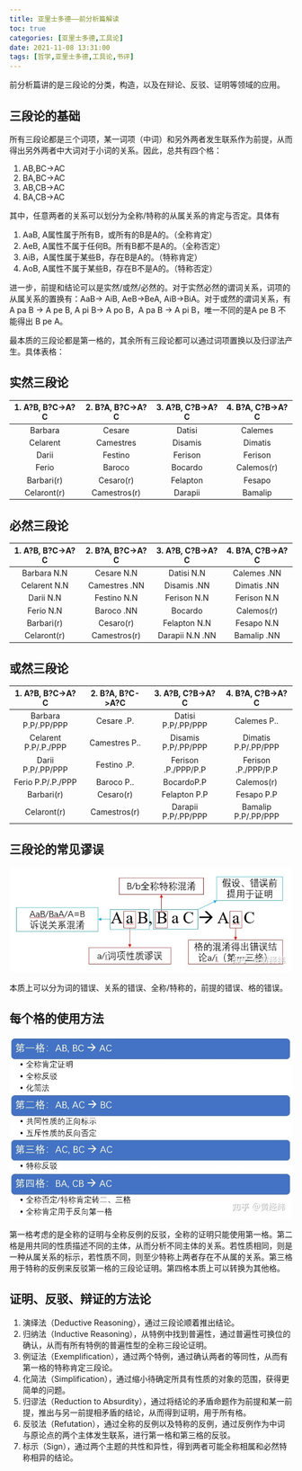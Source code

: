 ```yaml
---
title: 亚里士多德——前分析篇解读
toc: true
categories: [亚里士多德,工具论]
date: 2021-11-08 13:31:00
tags: [哲学,亚里士多德,工具论,书评]
---
```


前分析篇讲的是三段论的分类，构造，以及在辩论、反驳、证明等领域的应用。

## 三段论的基础

所有三段论都是三个词项，某一词项（中词）和另外两者发生联系作为前提，从而得出另外两者中大词对于小词的关系。因此，总共有四个格：

1. AB,BC->AC
2. BA,BC->AC
3. AB,CB->AC
4. BA,CB->AC

其中，任意两者的关系可以划分为全称/特称的从属关系的肯定与否定。具体有

1. AaB, A属性属于所有B，或所有的B是A的。（全称肯定）
2. AeB, A属性不属于任何B。所有B都不是A的。（全称否定）
3. AiB，A属性属于某些B，存在B是A的。（特称肯定）
4. AoB, A属性不属于某些B，存在B不是A的。（特称否定）

进一步，前提和结论可以是实然/或然/必然的。对于实然必然的谓词关系，词项的从属关系的置换有：AaB-> AiB, AeB->BeA, AiB->BiA。对于或然的谓词关系，有A pa B -> A pe B, A pi B-> A po B，A pa B -> A pi B，唯一不同的是A pe B 不能得出 B pe A。

最本质的三段论都是第一格的，其余所有三段论都可以通过词项置换以及归谬法产生。具体表格：

## 实然三段论

| 1. A?B, B?C->A?C | 2. B?A, B?C->A?C | 3. A?B, C?B->A?C | 4. B?A, C?B->A?C |
|  :----:  | :----:  |  :----:  | :----:  |
| Barbara |	Cesare | Datisi | Calemes |
| Celarent | Camestres | Disamis | Dimatis |
| Darii | Festino | Ferison | Ferison |
| Ferio | Baroco | Bocardo | Calemos(r) |
| Barbari(r) | Cesaro(r) | Felapton | Fesapo |
| Celaront(r) | Camestros(r) | Darapii | Bamalip |

## 必然三段论

| 1. A?B, B?C->A?C | 2. B?A, B?C->A?C | 3. A?B, C?B->A?C | 4. B?A, C?B->A?C |
|  :----:  | :----:  |  :----:  | :----:  |
| Barbara N.N | Cesare N.N | Datisi N.N | Calemes .NN |
| Celarent N.N | Camestres .NN | Disamis .NN | Dimatis .NN |
| Darii N.N | Festino N.N | Ferison N.N | Ferison N.N |
| Ferio N.N | Baroco .NN | Bocardo | Calemos(r) |
| Barbari(r) | Cesaro(r) | Felapton N.N | Fesapo N.N |
| Celaront(r) | Camestros(r) | Darapii N.N .NN | Bamalip .NN |

## 或然三段论

| 1. A?B, B?C->A?C | 2. B?A, B?C->A?C | 3. A?B, C?B->A?C | 4. B?A, C?B->A?C |
|  :----:  | :----:  |  :----:  | :----:  |
| Barbara P.P/.PP/PPP | Cesare .P. | Datisi P.P/.PP/PPP | Calemes P.. |
| Celarent P.P/.P./PPP | Camestres P.. | Disamis P.P/.PP/PPP | Dimatis P.P/.PP/PPP |
| Darii P.P/.PP/PPP | Festino .P. | Ferison .P./PPP/P.P | Ferison .P./PPP/P.P |
| Ferio P.P/.P./PPP | Baroco P.. | BocardoP.P | Calemos(r) |
| Barbari(r) | Cesaro(r) | Felapton P.P | Fesapo P.P |
| Celaront(r) | Camestros(r) | Darapii P.P/.PP/PPP | Bamalip P.P/.PP/PPP |

## 三段论的常见谬误

![三段论常见谬误](/2021/11/08/亚里士多德/亚里士多德——前分析篇解读/error.jpeg)

本质上可以分为词的错误、关系的错误、全称/特称的，前提的错误、格的错误。

## 每个格的使用方法

![每个格的使用方法](/2021/11/08/亚里士多德/亚里士多德——前分析篇解读/method.jpeg)

第一格考虑的是全称的证明与全称反例的反驳，全称的证明只能使用第一格。第二格是用共同的性质描述不同的主体，从而分析不同主体的关系。若性质相同，则是一种从属关系的标示，若性质不同，则至少特称上两者存在不从属的关系。第三格用于特称的反例来反驳第一格的三段论证明。第四格本质上可以转换为其他格。

## 证明、反驳、辩证的方法论

1. 演绎法（Deductive Reasoning），通过三段论顺着推出结论。
2. 归纳法（Inductive Reasoning），从特例中找到普遍性，通过普遍性可换位的确认，从而有所有特例的普遍性型的全称三段论证明。
3. 例证法（Exemplification），通过两个特例，通过确认两者的等同性，从而有第一格的特称肯定三段论。
4. 化简法（Simplification），通过缩小待确定所具有性质的对象的范围，获得更简单的问题。
5. 归谬法（Reduction to Absurdity），通过将结论的矛盾命题作为前提和某一前提，推出与另一前提相矛盾的结论，从而得到证明，用于所有格。
6. 反驳法（Refutation），通过全称的反例以及特称的反例，通过反例作为中词与原论点的两个主体发生联系，进行第一格和第三格的反驳。
7. 标示（Sign），通过两个主题的共性和异性，得到两者可能全称相属和必然特称相异的结论。
